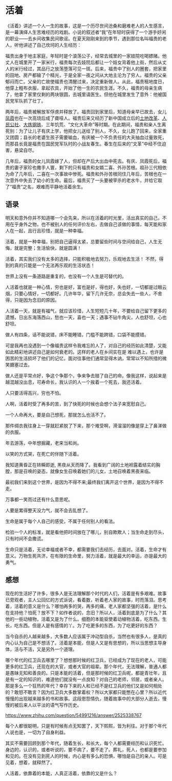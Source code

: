 # 活着

《活着》讲述一个人一生的故事，这是一个历尽世间沧桑和磨难老人的人生感言，是一幕演绎人生苦难经历的戏剧。小说的叙述者“我”在年轻时获得了一个游手好闲的职业——去乡间收集民间歌谣。在夏天刚刚来到的季节，遇到那位名叫福贵的老人，听他讲述了自己坎坷的人生经历：

福贵出身于地主家庭，年轻时是个浪荡公子，经常去城里的一家妓院吃喝嫖赌。他丈人在城里开了一家米行，福贵每次去妓院后都让一个妓女背着他上街，然后从丈人的米行经过，其品行之放荡堕落可见一斑。后来，福贵中了别人的圈套，把家里的田地、房产都输了个精光，于是全家一夜之间从大地主沦为了穷人。福贵的父亲郁闷而亡。父亲的亡故使福贵也清醒过来，决定重新做人。从此，福贵租地度日，他穿上粗布衣服，拿起农具，开始了他一生的农民生涯。不久，福贵的母亲生病了，他拿了家里仅剩的两块银圆，去城里请医生。但他在城里发生了意外：他被国民党军队抓了壮丁。

两年后，福贵被解放军俘虏并释放了。福贵回到家里后，知道母亲早已故去，女儿[凤霞](https://baike.baidu.com/item/凤霞/10193459?fromModule=lemma_inlink)也在一次高烧后成了聋哑人。福贵后来又经历了新中国成立后的[土地改革](https://baike.baidu.com/item/土地改革/3455375?fromModule=lemma_inlink)、[人民公社](https://baike.baidu.com/item/人民公社/3455570?fromModule=lemma_inlink)、[大炼钢铁](https://baike.baidu.com/item/大炼钢铁/2273500?fromModule=lemma_inlink)、三年饥荒、“文化大革命”等时期。在此期间，福贵和亲人生离死别：为了让儿子有庆上学，他把女儿送给了别人，不久，女儿跑了回来，全家重又团圆；县长的老婆生孩子需要输血，有庆被一个不负责任的大夫抽血过量致死，而那县长竟是福贵在国民党军队时的小战友春生。春生在后来的“文革”中经不住迫害，悬梁自尽。

几年后，福贵的女儿凤霞嫁了人，但却在产后大出血中死去。有庆、凤霞死后，福贵的妻子家珍也撒手人寰，剩下的只有福贵和女婿二喜、外孙苦根。祖孙三代相依为命了几年后，二喜在一次事故中惨死。福贵和外孙苦根同住几年后，苦根也在一次意外中失去了幼小的生命。最后，福贵买了一头要被宰杀的老水牛，并给它取了“福贵”之名，艰难而平静地活着余生。



## 语录

明天和意外你并不知道哪一个会先来，所以在活着的时光里，活出真实的自己，不用在乎身外之物，也不被别人的任何评价左右，去做自己该做的事情，每天能和家人在一起，且行且珍惜，就是一种幸福。

活着，就是一种幸福，别把自己逼得太紧，总要留些时间与空间给自己，人生无悔，就是完整；生活愉快，就是圆满！

活着，其实我们没有太多的选择，只能积极地去努力，乐观地去生活！ 不然，得到的真的只能是一个无法再乐观的生活状态！

世界上没有一条道路是重复的，也没有一个人生是可替代的。

人活着也就是一种心情，穷也是好，富也是好，得也好，失也好，一切都是过眼云烟，只要心情好，一切都好。几许年华，留下几许无奈，总会失去一些人，不舍得，只是因为念旧的原因。

人活着一天，就是有福气，就应该珍惜，人生短短几十年，不要给自己留下更多的遗憾，日出东海落西山，愁也一天，喜也一天；遇事不钻牛角尖，人也舒坦，心也舒坦。



做人有四条，话不能说错，床不能睡错，门槛不能跨错，口袋不能摸错。



可是我再也没遇到一个像福贵这样令我难忘的人了，对自己的经历如此清楚，又能如此精彩地讲述自己是如何衰老的。这样的老人在乡间实在是 难以遇上，也许是困苦的生活损坏了他们的记忆，面对往事他们通常显得木讷，常常以不知所措的微笑搪塞过去。



做人还是平常点好，争这个争那个，争来争去赔了自己的命。像我这样，说起来是越混越没出息，可寿命长，我认识的人一个挨着一个死去，我还活着。

人只要活得高兴，穷也不怕。

人啊，活着时受了再多的苦，到了快死的时候也会想个法子来宽慰自己。

一个人命再大，要是自己想死，那就怎么也活不了。

那件绸衣我往身上一穿就赶紧脱了下来，那个难受啊，滑溜溜的像是穿上了鼻涕做的衣服。

年去游荡，中年想掘藏，老来当和尚。

以笑的方式哭，在死亡的伴随下活着。

我知道黄昏正在转瞬即逝, 黑夜从天而降了。我看到广阔的土地袒露着结实的胸膛，那是召唤的姿态，就像女生召唤着她们的儿女，土地召唤着黑夜来临。

最初我们来到这个世界，是因为不得不来;最终我们离开这个世界，是因为不得不走。

万事都一笑而过还有什么意思呢。

人要是累得整天没力气，就不会去乱想了。

生命是属于每个人自己的感受，不属于任何别人的看法。

检验一个人的标准，就是看他把时间放在了哪儿，别自欺欺人；当生命走到尽头，只有时间不会撒谎。

生命只是活着，无论幸福或者不幸，都需要我们去经历，去面对。活着，生命才有意义。万物生死共济，在有限的生命里，努力活着，就是最大的幸运，亦是最大的勇气。

## 感想

现在的生活好了许多，很多人是无法理解那个时代的人们，活着是有多艰难。故事已旁观者，主人公回忆的方式诉说，看着数，听着老人家的故事，时而落泪。思考着，活着的意义是什么？哪怕再多的哭，再多的痛，老人家都坚强的活着，是什么在支持他？怕死？放不下？如作者说的，念旧？所以人，活着到底是为了什么？其他的一些动植物，活着又是为了什么。细胞的本能驱使着动植物活着，吃东西。生长，吃东西。但是人是有感情的丫。为了吃更多的东西，为了吃更好的东西？

当今自杀的人越来越多，大多数人应该属于冲动型自杀，当然也有很多人，是真的内心认为自己是不想活了。活着是本能，但是人又是有思想的，所以当思想主导身体，活与不活，又是另外一个道理。

哪个年代的红卫兵去哪里了？想想那时候的红卫兵，已经成为了现在的老人，可能更多的红卫兵，还现在的大官，或者大官的祖辈。那个年代，无法理解，普通人都是愚昧无知和善良的。只是本能的活着，但是那时候的红卫兵呢，都是青壮年，且是有一定的知识的，难道他们就没有一点良知？对自己的老师，邻居，或者亲人。那是多么一个狂热的年代？幸存下来的人和已经不是红卫兵的他们又是如何相处的？敢怒不敢言？因为红卫兵大多数掌着权？所以大家都只能憋在心里？所以近代慢慢的出现越来越多的书和故事。这段恩怨情仇，随着故事中的大部分人逝去，慢慢的被后来人以平淡的语气写作历史。

https://www.zhihu.com/question/54991216/answer/2525338767

每个人都很聪明，只是有时候有点无知罢了，天下熙熙，皆为利往。对于那个年代人说也是，一切为了自身利益。

其实不需要回顾到那个年代，随着生长，和长大，每个人都需要经历和认识死忙。身边的，认识的，或者听说的，要不病了，要不走了。葬礼，死人，也都是要参加和见的。在没有见到死人的时候，内心是有多么的恐惧，哪怕是自己的亲人。可是见着，想着，就释然了。

人活着，依靠着的本能，人真正活着，依靠的又是什么？

